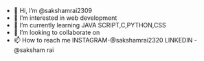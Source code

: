 - 👋 Hi, I’m @sakshamrai2309
- 👀 I’m interested in web development
- 🌱 I’m currently learning JAVA SCRIPT,C,PYTHON,CSS
- 💞️ I’m looking to collaborate on 
- 📫 How to reach me INSTAGRAM-@sakshamrai2320 LINKEDIN -@saksham rai
<!---
sakshamrai2309/sakshamrai2309 is a ✨ special ✨ repository because its `README.md` (this file) appears on your GitHub profile.
You can click the Preview link to take a look at your changes.
--->

